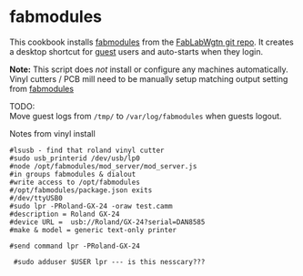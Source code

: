 # fabmodules

This cookbook installs [fabmodules](https://github.com/FabModules/fabmodules-html5) from the [FabLabWgtn git repo](https://github.com/FabLabWgtn/fabmodules-html5).
It creates a desktop shortcut for [guest](https://github.com/FabLabWgtn/fab_chef/tree/master/cookbooks/guest_setup) users and auto-starts when they login.

**Note:** This script does _not_ install or configure any machines automatically.  
Vinyl cutters / PCB mill need to be manually setup matching output setting from [fabmodules](https://github.com/FabLabWgtn/fabmodules-html5/tree/master/outputs)  

TODO:  
Move guest logs from `/tmp/` to `/var/log/fabmodules` when guests logout.

Notes from vinyl install
```
#lsusb - find that roland vinyl cutter
#sudo usb_printerid /dev/usb/lp0
#node /opt/fabmodules/mod_server/mod_server.js
#in groups fabmodules & dialout
#write access to /opt/fabmodules
#/opt/fabmodules/package.json exits
#/dev/ttyUSB0
#sudo lpr -PRoland-GX-24 -oraw test.camm
#description = Roland GX-24
#device URL =  usb://Roland/GX-24?serial=DAN8585
#make & model = generic text-only printer

#send command lpr -PRoland-GX-24

 #sudo adduser $USER lpr --- is this nesscary???
 ```
